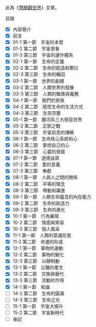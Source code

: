 此為《[慧眼觀世界](https://trello-attachments.s3.amazonaws.com/5c98a0649bf7378f6c92a1cc/608c2a1b30fc9666ff17c711/61045ddb575a089bc3631f6c4f09fc6a/%E6%85%A7%E7%9C%BC%E8%A7%80%E4%B8%96%E7%95%8C(7)%E6%96%B0-%E7%B9%81%E9%AB%94.pdf)》文章。

目錄
- [X] 內容簡介
- [X] 前言
- [X] 01-1 第一節　宇宙的本質
- [X] 01-2 第二節　宇宙景象
- [X] 01-3 第三節　宇宙的運作體系
- [X] 02-1 第一節　生命的定義
- [X] 02-2 第二節　生命的創造和繁衍
- [X] 02-3 第三節　生命的輪回
- [X] 03-1 第一節　世界的創建
- [X] 03-2 第二節　人類世界的發展
- [X] 03-3 第三節　人類的職責與義務
- [X] 04-1 第一節　我們的家族
- [X] 04-2 第二節　陰性生命的生活方式
- [X] 04-3 第三節　生存宗要
- [X] 05-1 第一節　銀河系三大邪惡世界
- [X] 05-2 第二節　正邪之戰
- [X] 05-3 第三節　宇宙訊息的傳輸
- [X] 06-1 第一節　生命核心系統和心
- [X] 06-2 第二節　掌控自己的心
- [X] 06-3 第三節　心靈的視窗
- [X] 07-1 第一節　道德品質
- [X] 07-2 第二節　愛的意義
- [X] 07-3 第三節　奉獻
- [X] 08-1 第一節　人與人之間的關係
- [X] 08-2 第二節　平等的理念
- [X] 08-3 第三節　帶動和躍進
- [X] 09-1 第一節　人類生命蘊含的內在能力
- [X] 09-2 第二節　生命的創造力
- [X] 09-3 第三節　生命的進化
- [X] 10-1 第一節　行為展現
- [X] 10-2 第二節　情感與笑容
- [X] 10-3 第三節　個人風采
- [X] 11-1 第一節　人類的意識形態
- [X] 11-2 第二節　命運的形成
- [X] 12-1 第一節　事物的運動
- [X] 12-2 第二節　事物的變化
- [X] 12-3 第三節　以靜制動
- [X] 13-1 第一節　災難的產生
- [X] 13-2 第二節　交換與替代
- [X] 13-3 第三節　流動的作用
- [X] 14-1 第一節　和諧
- [ ] 14-2 第二節　生命的圓滿
- [ ] 14-3 第三節　生命之光
- [ ] 15-1 第一節　宇宙大揚升
- [ ] 15-2 第二節　宇宙新時代
- [ ] 後記

